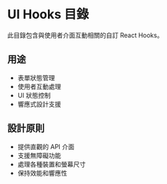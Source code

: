 # UI Hooks 目錄

此目錄包含與使用者介面互動相關的自訂 React Hooks。

## 用途

- 表單狀態管理
- 使用者互動處理
- UI 狀態控制
- 響應式設計支援

## 設計原則

- 提供直觀的 API 介面
- 支援無障礙功能
- 處理各種裝置和螢幕尺寸
- 保持效能和響應性
